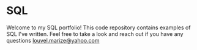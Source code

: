 # SQL

Welcome to my SQL portfolio! This code repository contains examples of SQL I've written. Feel free to take a look and reach out if you have any questions louvel.marize@yahoo.com
